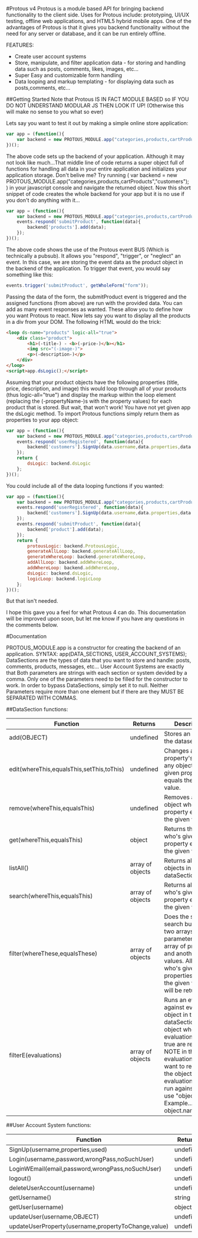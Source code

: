 #Protous v4
Protous is a module based API for bringing backend functionality to the client side.
Uses for Protous include: prototyping, UI/UX testing, offline web applications, and HTML5 hybrid mobile apps.
One of the advantages of Protous is that it gives you backend functionality without the need for any server or database, and it can be run entirely offline.

FEATURES:
* Create user account systems 
* Store, manipulate, and filter application data - for storing and handling data such as posts, comments, likes, images, etc...
* Super Easy and customizable form handling
* Data looping and markup templating - for displaying data such as posts,comments, etc...

##Getting Started
Note that Protous IS IN FACT MODULE BASED so IF YOU DO NOT UNDERSTAND MODULAR JS THEN LOOK IT UP! (Otherwise this will make no sense to you what so ever)

Lets say you want to test it out by making a simple online store application:
```js
var app = (function(){
	var backend = new PROTOUS_MODULE.app("categories,products,cartProducts","customers");
})();
```
The above code sets up the backend of your application.
Although it may not look like much...That middle line of code returns a super object full of functions for handling all data in your entire application and initializes your application storage.
Don't belive me? Try running ( var backend = new PROTOUS_MODULE.app("categories,products,cartProducts","customers"); ) in your javascript console and navigate the returned object.
Now this short snippet of code creates the whole backend for your app but it is no use if you don't do anything with it...
```js
var app = (function(){
	var backend = new PROTOUS_MODULE.app("categories,products,cartProducts","customers");
	events.respond('submitProduct', function(data){
		backend['products'].add(data);
	});
})();
```
The above code shows the use of the Protous event BUS (Which is technically a pubsub).
It allows you "respond", "trigger", or "neglect" an event. In this case, we are storing the event data as the product object in the backend of the application.
To trigger that event, you would say something like this:
```js
events.trigger('submitProduct', getWholeForm("form"));
```
Passing the data of the form, the submitProduct event is triggered and the assigned functions (from above) are run with the provided data.
You can add as many event responses as wanted. These allow you to define how you want Protous to react.
Now lets say you want to display all the products in a div from your DOM. The following HTML would do the trick:
```html
<loop ds-name="products" logic-all="true">
	<div class="product">
		<h1>(-title-) - <b>(-price-)</b></h1>
		<img src="(-image-)">
		<p>(-description-)</p>
	</div>
</loop>
<script>app.dsLogic();</script>
```
Assuming that your product objects have the following properties (title, price, description, and image) this would loop through all of your products (thus logic-all="true") and display the markup within the loop element (replacing the (-propertyName-)s with the property values) for each product that is stored. But wait, that won't work! You have not yet given app the dsLogic method. To import Protous functions simply return them as properties to your app object:
```js
var app = (function(){
	var backend = new PROTOUS_MODULE.app("categories,products,cartProducts","customers");
	events.respond('userRegistered', function(data){
		backend['customers'].SignUp(data.username,data.properties,data.used||null);
	});
	return {
		dsLogic: backend.dsLogic
	}; 
})();
```
You could include all of the data looping functions if you wanted:
```js
var app = (function(){
	var backend = new PROTOUS_MODULE.app("categories,products,cartProducts","customers");
	events.respond('userRegistered', function(data){
		backend['customers'].SignUp(data.username,data.properties,data.used||null);
	});
	events.respond('submitProduct', function(data){
		backend['product'].add(data);
	});
	return {
		protousLogic: backend.ProtousLogic,
		generateAllLoop: backend.generateAllLoop,
		generateWhereLoop: backend.generateWhereLoop,
		addAllLoop: backend.addWhereLoop,
		addWhereLoop: backend.addWhereLoop,
		dsLogic: backend.dsLogic,
		logicLoop: backend.logicLoop
	}; 
})();
```
But that isn't needed.

I hope this gave you a feel for what Protous 4 can do. This documentation will be improved upon soon, but let me know if you have any questions in the comments below.


#Documentation

PROTOUS_MODULE.app is a constructor for creating the backend of an application.
SYNTAX: app(DATA_SECTIONS, USER_ACCOUNT_SYSTEMS);
DataSections are the types of data that you want to store and handle: posts, comments, products, messages, etc...
User Account Systems are exactly that
Both parameters are strings with each section or system devided by a comma.
Only one of the parameters need to be filled for the constructor to work. In order to bypass DataSections, simply set it to null.
Neither Parameters require more than one element but if there are they MUST BE SEPARATED WITH COMMAS.


##DataSection functions:

Function                                    | Returns           | Description 
------------------------------------------- | ----------------- | --------------------------------------------------------------------
add(OBJECT)                                 | undefined         | Stores an object in the datasection
edit(whereThis,equalsThis,setThis,toThis)   | undefined         | Changes a property's value of any object who's given property equals the given value.
remove(whereThis,equalsThis)                | undefined         | Removes any object who's given property equals the given value.
get(whereThis,equalsThis)                   | object            | Returns the object who's given property equals the given value.
listAll()                                   | array of objects  | Returns all stored objects in the dataSection
search(whereThis,equalsThis)                | array of objects  | Returns all objects who's given property equals the given value.
filter(whereThese,equalsThese)              | array of objects  | Does the same as search but takes two arrays as parameters. One array of properties and another of values. All objects who's given properties equal the given values will be returned.
filterE(evaluations)                        | array of objects  | Runs an evaluation against every object in the dataSection. Every object where the evaluation(s) are true are returned. NOTE in the evaluations, if you want to reference the object that the evaluation is being run against simply use "object": Example... object.name!==null


##User Account System functions:

Function                                     | Returns            
-------------------------------------------  | ----------------- 
SignUp(username,properties,used)             | undefined         
Login(username,password,wrongPass,noSuchUser)| undefined          
LoginWEmail(email,password,wrongPass,noSuchUser)| undefined         
logout()                    | undefined
deleteUserAccount(username)                  | undefined
getUsername()                                | string
getUser(username)                            | object
updateUser(username,OBJECT)                  | undefined 
updateUserProperty(username,propertyToChange,value) | undefined
